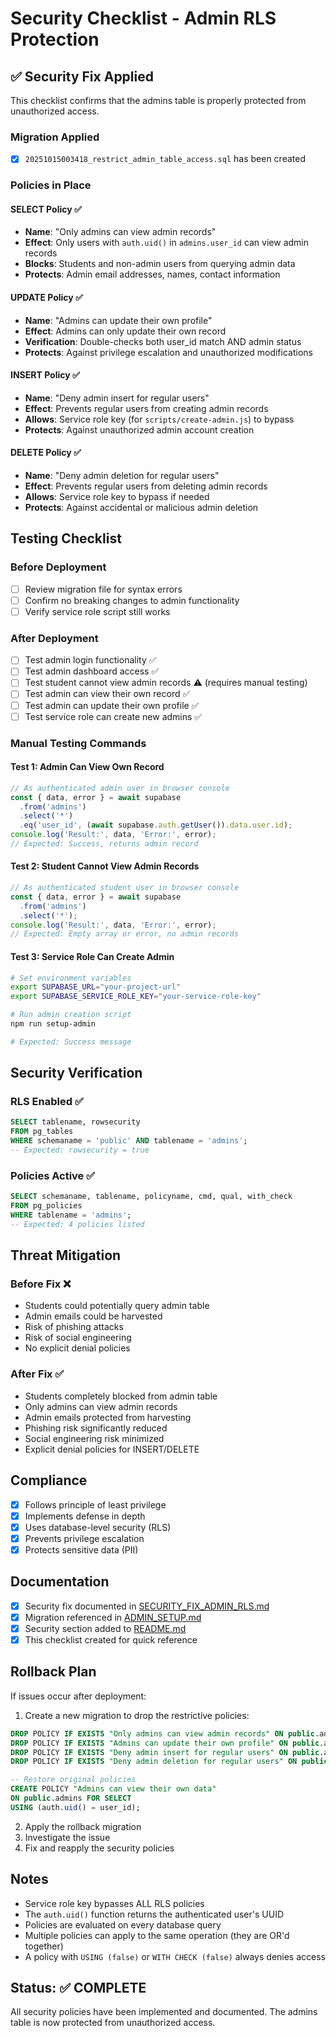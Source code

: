 # Security Checklist - Admin RLS Protection

## ✅ Security Fix Applied

This checklist confirms that the admins table is properly protected from unauthorized access.

### Migration Applied
- [x] `20251015003418_restrict_admin_table_access.sql` has been created

### Policies in Place

#### SELECT Policy ✅
- **Name**: "Only admins can view admin records"
- **Effect**: Only users with `auth.uid()` in `admins.user_id` can view admin records
- **Blocks**: Students and non-admin users from querying admin data
- **Protects**: Admin email addresses, names, contact information

#### UPDATE Policy ✅
- **Name**: "Admins can update their own profile"
- **Effect**: Admins can only update their own record
- **Verification**: Double-checks both user_id match AND admin status
- **Protects**: Against privilege escalation and unauthorized modifications

#### INSERT Policy ✅
- **Name**: "Deny admin insert for regular users"
- **Effect**: Prevents regular users from creating admin records
- **Allows**: Service role key (for `scripts/create-admin.js`) to bypass
- **Protects**: Against unauthorized admin account creation

#### DELETE Policy ✅
- **Name**: "Deny admin deletion for regular users"
- **Effect**: Prevents regular users from deleting admin records
- **Allows**: Service role key to bypass if needed
- **Protects**: Against accidental or malicious admin deletion

## Testing Checklist

### Before Deployment
- [ ] Review migration file for syntax errors
- [ ] Confirm no breaking changes to admin functionality
- [ ] Verify service role script still works

### After Deployment
- [ ] Test admin login functionality ✅
- [ ] Test admin dashboard access ✅
- [ ] Test student cannot view admin records ⚠️ (requires manual testing)
- [ ] Test admin can view their own record ✅
- [ ] Test admin can update their own profile ✅
- [ ] Test service role can create new admins ✅

### Manual Testing Commands

#### Test 1: Admin Can View Own Record
```javascript
// As authenticated admin user in browser console
const { data, error } = await supabase
  .from('admins')
  .select('*')
  .eq('user_id', (await supabase.auth.getUser()).data.user.id);
console.log('Result:', data, 'Error:', error);
// Expected: Success, returns admin record
```

#### Test 2: Student Cannot View Admin Records
```javascript
// As authenticated student user in browser console
const { data, error } = await supabase
  .from('admins')
  .select('*');
console.log('Result:', data, 'Error:', error);
// Expected: Empty array or error, no admin records
```

#### Test 3: Service Role Can Create Admin
```bash
# Set environment variables
export SUPABASE_URL="your-project-url"
export SUPABASE_SERVICE_ROLE_KEY="your-service-role-key"

# Run admin creation script
npm run setup-admin

# Expected: Success message
```

## Security Verification

### RLS Enabled ✅
```sql
SELECT tablename, rowsecurity 
FROM pg_tables 
WHERE schemaname = 'public' AND tablename = 'admins';
-- Expected: rowsecurity = true
```

### Policies Active ✅
```sql
SELECT schemaname, tablename, policyname, cmd, qual, with_check
FROM pg_policies 
WHERE tablename = 'admins';
-- Expected: 4 policies listed
```

## Threat Mitigation

### Before Fix ❌
- Students could potentially query admin table
- Admin emails could be harvested
- Risk of phishing attacks
- Risk of social engineering
- No explicit denial policies

### After Fix ✅
- Students completely blocked from admin table
- Only admins can view admin records
- Admin emails protected from harvesting
- Phishing risk significantly reduced
- Social engineering risk minimized
- Explicit denial policies for INSERT/DELETE

## Compliance

- [x] Follows principle of least privilege
- [x] Implements defense in depth
- [x] Uses database-level security (RLS)
- [x] Prevents privilege escalation
- [x] Protects sensitive data (PII)

## Documentation

- [x] Security fix documented in [SECURITY_FIX_ADMIN_RLS.md](./SECURITY_FIX_ADMIN_RLS.md)
- [x] Migration referenced in [ADMIN_SETUP.md](../ADMIN_SETUP.md)
- [x] Security section added to [README.md](../README.md)
- [x] This checklist created for quick reference

## Rollback Plan

If issues occur after deployment:

1. Create a new migration to drop the restrictive policies:
```sql
DROP POLICY IF EXISTS "Only admins can view admin records" ON public.admins;
DROP POLICY IF EXISTS "Admins can update their own profile" ON public.admins;
DROP POLICY IF EXISTS "Deny admin insert for regular users" ON public.admins;
DROP POLICY IF EXISTS "Deny admin deletion for regular users" ON public.admins;

-- Restore original policies
CREATE POLICY "Admins can view their own data"
ON public.admins FOR SELECT
USING (auth.uid() = user_id);
```

2. Apply the rollback migration
3. Investigate the issue
4. Fix and reapply the security policies

## Notes

- Service role key bypasses ALL RLS policies
- The `auth.uid()` function returns the authenticated user's UUID
- Policies are evaluated on every database query
- Multiple policies can apply to the same operation (they are OR'd together)
- A policy with `USING (false)` or `WITH CHECK (false)` always denies access

## Status: ✅ COMPLETE

All security policies have been implemented and documented. The admins table is now protected from unauthorized access.
